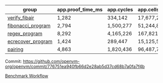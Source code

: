 | group | app.proof_time_ms | app.cycles | app.cells_used | leaf.proof_time_ms | leaf.cycles | leaf.cells_used |
| -- | -- | -- | -- | -- | -- | -- |
| [verify_fibair](https://github.com/openvm-org/openvm/blob/benchmark-results/benchmarks/verify_fibair-776751ea940fb66d2e28ab5d37cd68b7a0fa7f4b.md) | 1,282 |  334,142 |  17,677,298 |- | - | - |
| [fibonacci_program](https://github.com/openvm-org/openvm/blob/benchmark-results/benchmarks/fibonacci-776751ea940fb66d2e28ab5d37cd68b7a0fa7f4b.md) | 2,794 |  1,500,277 |  51,244,863 | 3,873 |  1,263,253 |  70,283,072 |
| [regex_program](https://github.com/openvm-org/openvm/blob/benchmark-results/benchmarks/regex-776751ea940fb66d2e28ab5d37cd68b7a0fa7f4b.md) | 8,292 |  4,165,226 |  167,821,872 | 15,012 |  3,982,010 |  304,555,850 |
| [ecrecover_program](https://github.com/openvm-org/openvm/blob/benchmark-results/benchmarks/ecrecover-776751ea940fb66d2e28ab5d37cd68b7a0fa7f4b.md) | 1,424 |  289,447 |  15,125,546 | 13,204 |  2,988,644 |  244,253,734 |
| [pairing](https://github.com/openvm-org/openvm/blob/benchmark-results/benchmarks/pairing-776751ea940fb66d2e28ab5d37cd68b7a0fa7f4b.md) | 4,863 |  1,820,436 |  96,487,767 | 14,172 |  3,267,430 |  273,857,004 |


Commit: https://github.com/openvm-org/openvm/commit/776751ea940fb66d2e28ab5d37cd68b7a0fa7f4b

[Benchmark Workflow](https://github.com/openvm-org/openvm/actions/runs/14137112948)
